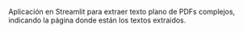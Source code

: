 Aplicación en Streamlit para extraer texto plano de PDFs complejos, indicando la página donde están los textos extraidos.
